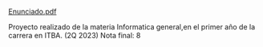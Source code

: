 [Enunciado.pdf](https://github.com/user-attachments/files/16432337/Enunciado.pdf)

Proyecto realizado de la materia Informatica general,en el primer año de la carrera en ITBA. (2Q 2023)
Nota final: 8
